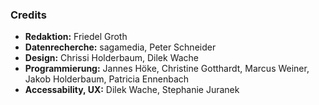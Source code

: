 ### Credits

- **Redaktion:** Friedel Groth
- **Datenrecherche:** sagamedia, Peter Schneider
- **Design:** Chrissi Holderbaum, Dilek Wache
- **Programmierung:** Jannes Höke, Christine Gotthardt, Marcus Weiner, Jakob Holderbaum, Patricia Ennenbach
- **Accessability, UX:** Dilek Wache, Stephanie Juranek

